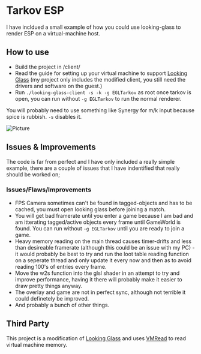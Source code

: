 # Tarkov ESP

I have incldued a small example of how you could use looking-glass to render ESP on a virtual-machine host.

## How to use
- Build the project in /client/
- Read the guide for setting up your virtual machine to support [Looking Glass](https://github.com/gnif/LookingGlass) (my project only includes the modified client, you still need the drivers and software on the guest.)
- Run `./looking-glass-client -s -k -g EGLTarkov` as root once tarkov is open, you can run without `-g EGLTarkov` to run the normal renderer.

You will probably need to use something like Synergy for m/k input because spice is rubbish. `-s` disables it.

![Picture](https://i.imgur.com/bKtYsOd.png)

## Issues & Improvements
The code is far from perfect and I have only included a really simple example, there are a couple of issues that I have indentified that really should be worked on;

### Issues/Flaws/Improvements
* FPS Camera sometimes can't be found in tagged-objects and has to be cached, you must open looking glass before joining a match.
* You will get bad framerate until you enter a game because I am bad and am itterating tagged/active objects every frame until GameWorld is found. You can run without `-g EGLTarkov` until you are ready to join a game.
* Heavy memory reading on the main thread causes timer-drifts and less than desireable framerate (although this could be an issue with my PC) - it would probably be best to try and run the loot table reading function on a seperate thread and only update it every now and then as to avoid reading 100's of entries every frame.
* Move the w2s function into the glsl shader in an attempt to try and improve performance, having it there will probably make it easier to draw pretty things anyway.
* The overlay and game are not in perfect sync, although not terrible it could definetely be improved.
* And probably a bunch of other things.

## Third Party

This project is a modification of [Looking Glass](https://github.com/gnif/LookingGlass) and uses [VMRead](https://github.com/Heep042/vmread) to read virtual machine memory.
